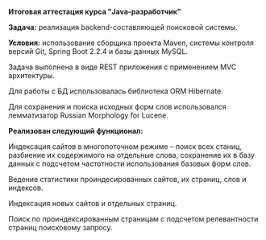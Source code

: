 **Итоговая аттестация курса "Java-разработчик"**

**Задача:** реализация backend-составляющей поисковой системы. 

**Условия:** использование сборщика проекта Maven, системы контроля версий Git, Spring Boot 2.2.4 и базы данных MySQL.

Задача выполнена в виде REST приложения с применением MVC архитектуры.

Для работы с БД использовалась библиотека ORM Hibernate.

Для сохранения и поиска исходных форм слов использовался лемматизатор Russian Morphology for Lucene.

**Реализован следующий функционал:**

Индексация сайтов в многопоточном режиме – поиск всех станиц, разбиение их содержимого на отдельные слова, сохранение их в базу данных с подсчетом частотности использования базовых форм слов. 

Ведение статистики проиндесированных сайтов, их страниц, слов и индексов. 

Индексация новых сайтов и отдельных страниц. 

Поиск по проиндексированным страницам с подсчетом релевантности страниц поисковому запросу. 

